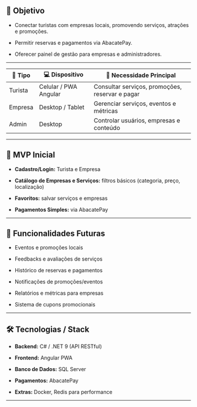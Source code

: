 ## 🎯 Objetivo

- Conectar turistas com empresas locais, promovendo serviços, atrações e promoções.
    
- Permitir reservas e pagamentos via AbacatePay.
    
- Oferecer painel de gestão para empresas e administradores.

---

| 👤 Tipo | 💻 Dispositivo        | 🔑 Necessidade Principal                        |
| ------- | --------------------- | ----------------------------------------------- |
| Turista | Celular / PWA Angular | Consultar serviços, promoções, reservar e pagar |
| Empresa | Desktop / Tablet      | Gerenciar serviços, eventos e métricas          |
| Admin   | Desktop               | Controlar usuários, empresas e conteúdo         |

---

## 🚀 MVP Inicial

- **Cadastro/Login:** Turista e Empresa
    
- **Catálogo de Empresas e Serviços:** filtros básicos (categoria, preço, localização)
    
- **Favoritos:** salvar serviços e empresas
    
- **Pagamentos Simples:** via AbacatePay
    

---

## 🌱 Funcionalidades Futuras

- Eventos e promoções locais
    
- Feedbacks e avaliações de serviços
    
- Histórico de reservas e pagamentos
    
- Notificações de promoções/eventos
    
- Relatórios e métricas para empresas
    
- Sistema de cupons promocionais
    

---

## 🛠 Tecnologias / Stack

- **Backend:** C# / .NET 9 (API RESTful)
    
- **Frontend:** Angular PWA
    
- **Banco de Dados:** SQL Server
    
- **Pagamentos:** AbacatePay
    
- **Extras:** Docker, Redis para performance
    

---
